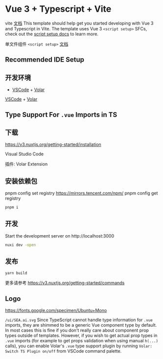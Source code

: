 # Vue 3 + Typescript + Vite

vite [文档](https://cn.vitejs.dev/config/)
This template should help get you started developing with Vue 3 and Typescript in Vite. The template uses Vue 3 `<script setup>` SFCs, check out the [script setup docs](https://v3.vuejs.org/api/sfc-script-setup.html#sfc-script-setup) to learn more.

单文件组件 `<script setup>` [文档](https://v3.cn.vuejs.org/api/sfc-script-setup.html)

## Recommended IDE Setup

## 开发环境

- [VSCode](https://code.visualstudio.com/) + [Volar](https://marketplace.visualstudio.com/items?itemName=johnsoncodehk.volar)

[VSCode](https://code.visualstudio.com/) + [Volar](https://marketplace.visualstudio.com/items?itemName=johnsoncodehk.volar)

## Type Support For `.vue` Imports in TS

## 下载

https://v3.nuxtjs.org/getting-started/installation

Visual Studio Code

插件: Volar Extension

## 安装依赖包

pnpm config set registry https://mirrors.tencent.com/npm/
pnpm config get registry

```bash
pnpm i
```

## 开发

Start the development server on http://localhost:3000

```bash
nuxi dev -open
```

## 发布

```bash
yarn build
```

更多请参考 https://v3.nuxtjs.org/getting-started/commands

## Logo

https://fonts.google.com/specimen/Ubuntu+Mono

`/ui/SEA.ai.svg`
Since TypeScript cannot handle type information for `.vue` imports, they are shimmed to be a generic Vue component type by default. In most cases this is fine if you don't really care about component prop types outside of templates. However, if you wish to get actual prop types in `.vue` imports (for example to get props validation when using manual `h(...)` calls), you can enable Volar's `.vue` type support plugin by running `Volar: Switch TS Plugin on/off` from VSCode command palette.
